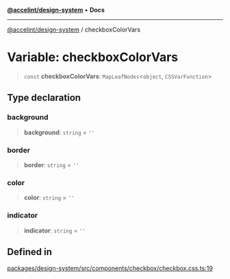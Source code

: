 [**@accelint/design-system**](../README.md) • **Docs**

***

[@accelint/design-system](../README.md) / checkboxColorVars

# Variable: checkboxColorVars

> `const` **checkboxColorVars**: `MapLeafNodes`\<`object`, `CSSVarFunction`\>

## Type declaration

### background

> **background**: `string` = `''`

### border

> **border**: `string` = `''`

### color

> **color**: `string` = `''`

### indicator

> **indicator**: `string` = `''`

## Defined in

[packages/design-system/src/components/checkbox/checkbox.css.ts:19](https://github.com/gohypergiant/standard-toolkit/blob/258694cea8ed8bbd956b3cf5da47c2c9debcf127/packages/design-system/src/components/checkbox/checkbox.css.ts#L19)
